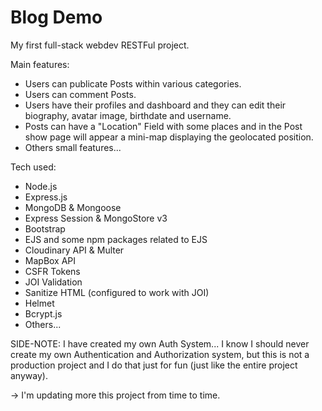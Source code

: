 # Blog Demo

My first full-stack webdev RESTFul project.

Main features:
- Users can publicate Posts within various categories.
- Users can comment Posts.
- Users have their profiles and dashboard and they can edit their biography, avatar image, birthdate and username.
- Posts can have a "Location" Field with some places and in the Post show page will appear a mini-map displaying the geolocated position.
- Others small features...

Tech used:
- Node.js
- Express.js
- MongoDB & Mongoose
- Express Session & MongoStore v3
- Bootstrap
- EJS and some npm packages related to EJS
- Cloudinary API & Multer
- MapBox API
- CSFR Tokens
- JOI Validation
- Sanitize HTML (configured to work with JOI)
- Helmet
- Bcrypt.js
- Others...

SIDE-NOTE:
I have created my own Auth System... I know I should never create my own Authentication and Authorization system, but this is not a production project
and I do that just for fun (just like the entire project anyway).

-> I'm updating more this project from time to time.
